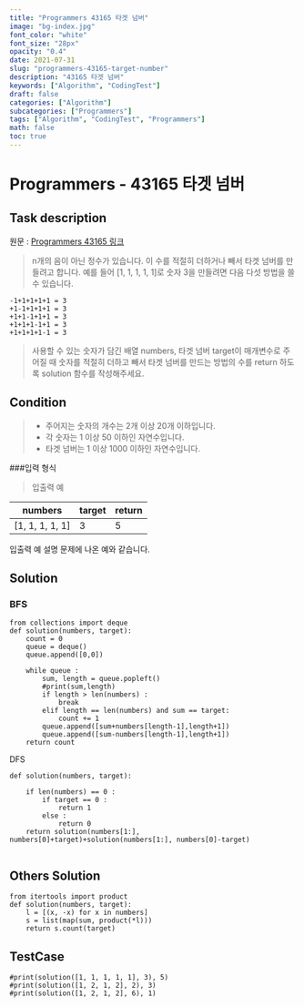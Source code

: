 ```yaml
---
title: "Programmers 43165 타겟 넘버"
image: "bg-index.jpg"
font_color: "white"
font_size: "28px"
opacity: "0.4"
date: 2021-07-31
slug: "programmers-43165-target-number"
description: "43165 타겟 넘버"
keywords: ["Algorithm", "CodingTest"]
draft: false
categories: ["Algorithm"]
subcategories: ["Programmers"]
tags: ["Algorithm", "CodingTest", "Programmers"]
math: false
toc: true
---
```


# Programmers - 43165 타겟 넘버

## Task description

원문 : <a href="https://programmers.co.kr/learn/courses/30/lessons/43165">Programmers 43165 링크</a>

>n개의 음이 아닌 정수가 있습니다. 이 수를 적절히 더하거나 빼서 타겟 넘버를 만들려고 합니다. 예를 들어 [1, 1, 1, 1, 1]로 숫자 3을 만들려면 다음 다섯 방법을 쓸 수 있습니다.

```
-1+1+1+1+1 = 3
+1-1+1+1+1 = 3
+1+1-1+1+1 = 3
+1+1+1-1+1 = 3
+1+1+1+1-1 = 3
```

>사용할 수 있는 숫자가 담긴 배열 numbers, 타겟 넘버 target이 매개변수로 주어질 때 숫자를 적절히 더하고 빼서 타겟 넘버를 만드는 방법의 수를 return 하도록 solution 함수를 작성해주세요.




## Condition
>- 주어지는 숫자의 개수는 2개 이상 20개 이하입니다.
>- 각 숫자는 1 이상 50 이하인 자연수입니다.
>- 타겟 넘버는 1 이상 1000 이하인 자연수입니다.

###입력 형식
>입출력 예

numbers	| target	| return
----------|----|----
[1, 1, 1, 1, 1]	| 3	| 5

입출력 예 설명
문제에 나온 예와 같습니다.

## Solution 

### BFS
```
from collections import deque
def solution(numbers, target):
    count = 0
    queue = deque()
    queue.append([0,0])

    while queue :
        sum, length = queue.popleft() 
        #print(sum,length)
        if length > len(numbers) :
            break
        elif length == len(numbers) and sum == target:
            count += 1
        queue.append([sum+numbers[length-1],length+1])
        queue.append([sum-numbers[length-1],length+1])
    return count

```

DFS

```
def solution(numbers, target):
    
    if len(numbers) == 0 :
        if target == 0 :
            return 1
        else : 
            return 0
    return solution(numbers[1:], numbers[0]+target)+solution(numbers[1:], numbers[0]-target)
    
```



## Others Solution 
```
from itertools import product
def solution(numbers, target):
    l = [(x, -x) for x in numbers]
    s = list(map(sum, product(*l)))
    return s.count(target)

```

## TestCase
```
#print(solution([1, 1, 1, 1, 1], 3), 5)
#print(solution([1, 2, 1, 2], 2), 3)
#print(solution([1, 2, 1, 2], 6), 1)
```
